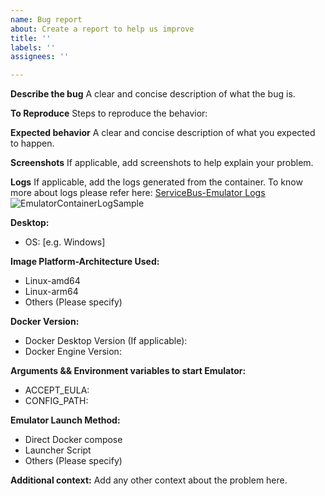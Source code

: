 ```yaml
---
name: Bug report
about: Create a report to help us improve
title: ''
labels: ''
assignees: '' 

---
```


**Describe the bug**
A clear and concise description of what the bug is.

**To Reproduce**
Steps to reproduce the behavior:

**Expected behavior**
A clear and concise description of what you expected to happen.

**Screenshots**
If applicable, add screenshots to help explain your problem.

**Logs**
If applicable, add the logs generated from the container.
To know more about logs please refer here: [ServiceBus-Emulator Logs](https://learn.microsoft.com/en-us/azure/service-bus-messaging/overview-emulator#logs-for-debugging)
<img src="https://raw.githubusercontent.com/Azure/service-bus-emulator-installer/main/.github/ISSUE_TEMPLATE/EmulatorContainerLogs.png" alt="EmulatorContainerLogSample">

**Desktop:**
 - OS: [e.g. Windows]

**Image Platform-Architecture Used:**
- Linux-amd64
- Linux-arm64
- Others (Please specify)

**Docker Version:**
- Docker Desktop Version (If applicable): 
- Docker Engine Version:

**Arguments && Environment variables to start Emulator:**
- ACCEPT_EULA:
- CONFIG_PATH:

**Emulator Launch Method:**
 - Direct Docker compose
 - Launcher Script
 - Others (Please specify)

**Additional context:**
Add any other context about the problem here.